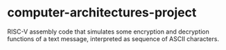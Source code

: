 # computer-architectures-project
RISC-V assembly code that simulates some encryption and decryption functions of a text message, interpreted as sequence of ASCII characters.

